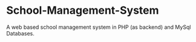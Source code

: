 # School-Management-System
A web based school management system in PHP (as backend) and MySql Databases.

